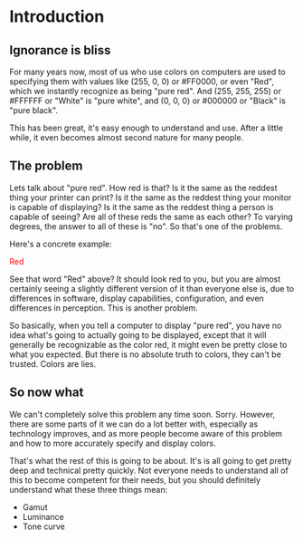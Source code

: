 # Introduction

## Ignorance is bliss

For many years now, most of us who use colors on computers are used to specifying them with values like (255, 0, 0) or #FF0000, or even "Red", which we instantly recognize as being "pure red". And (255, 255, 255) or #FFFFFF or "White" is "pure white", and (0, 0, 0) or #000000 or "Black" is "pure black".

This has been great, it's easy enough to understand and use. After a little while, it even becomes almost second nature for many people.

## The problem

Lets talk about "pure red". How red is that? Is it the same as the reddest thing your printer can print? Is it the same as the reddest thing your monitor is capable of displaying? Is it the same as the reddest thing a person is capable of seeing? Are all of these reds the same as each other? To varying degrees, the answer to all of these is "no". So that's one of the problems.

Here's a concrete example:

<span style="color:red">Red</span>

See that word "Red" above? It should look red to you, but you are almost certainly seeing a slightly different version of it than everyone else is, due to differences in software, display capabilities, configuration, and even differences in perception. This is another problem.

So basically, when you tell a computer to display "pure red", you have no idea what's going to actually going to be displayed, except that it will generally be recognizable as the color red, it might even be pretty close to what you expected. But there is no absolute truth to colors, they can't be trusted. Colors are lies.

## So now what

We can't completely solve this problem any time soon. Sorry. However, there are some parts of it we can do a lot better with, especially as technology improves, and as more people become aware of this problem and how to more accurately specify and display colors.

That's what the rest of this is going to be about. It's is all going to get pretty deep and technical pretty quickly. Not everyone needs to understand all of this to become competent for their needs, but you should definitely understand what these three things mean:

* Gamut
* Luminance
* Tone curve
